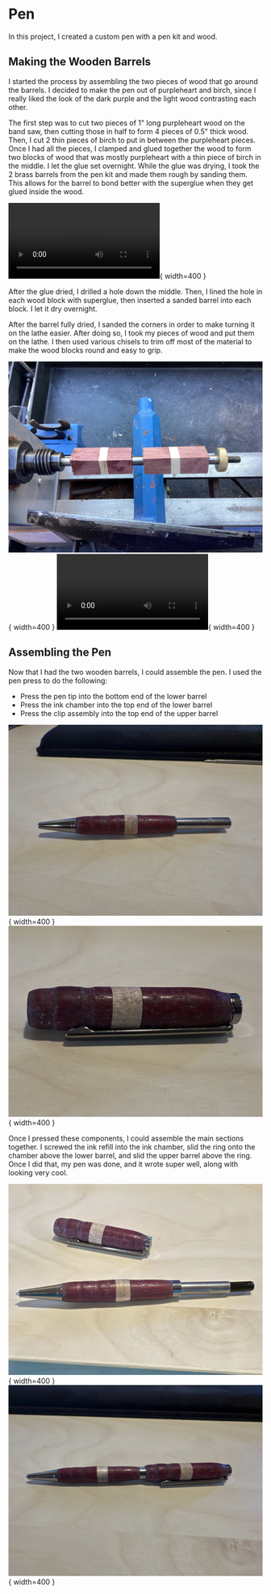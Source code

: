 # Pen
In this project, I created a custom pen with a pen kit and wood.

## Making the Wooden Barrels

I started the process by assembling the two pieces of wood that go around the barrels. I decided to make the pen out of purpleheart and birch, since I really liked the look of the dark purple and the light wood contrasting each other. 

The first step was to cut two pieces of 1" long purpleheart wood on the band saw, then cutting those in half to form 4 pieces of 0.5" thick wood. Then, I cut 2 thin pieces of birch to put in between the purpleheart pieces. Once I had all the pieces, I clamped and glued together the wood to form two blocks of wood that was mostly purpleheart with a thin piece of birch in the middle. I let the glue set overnight. While the glue was drying, I took the 2 brass barrels from the pen kit and made them rough by sanding them. This allows for the barrel to bond better with the superglue when they get glued inside the wood.

![Cutting Purpleheart Wood](media/pen/cutting_wood.MOV){ width=400 }

After the glue dried, I drilled a hole down the middle. Then, I lined the hole in each wood block with superglue, then inserted a sanded barrel into each block. I let it dry overnight.

After the barrel fully dried, I sanded the corners in order to make turning it on the lathe easier. After doing so, I took my pieces of wood and put them on the lathe. I then used various chisels to trim off most of the material to make the wood blocks round and easy to grip. 

![Blocks on lathe](media/pen/turning_image.jpeg){ width=400 } ![Turning the blocks](media/pen/turning_video.MOV){ width=400 }

## Assembling the Pen

Now that I had the two wooden barrels, I could assemble the pen. I used the pen press to do the following: 

- Press the pen tip into the bottom end of the lower barrel 
- Press the ink chamber into the top end of the lower barrel
- Press the clip assembly into the top end of the upper barrel

![Step 1](media/pen/step1.jpeg){ width=400 } ![Step 2](media/pen/step2.jpeg){ width=400 }

Once I pressed these components, I could assemble the main sections together. I screwed the ink refill into the ink chamber, slid the ring onto the chamber above the lower barrel, and slid the upper barrel above the ring. Once I did that, my pen was done, and it wrote super well, along with looking very cool.

![Step 3](media/pen/step3.jpeg){ width=400 } ![Step 4](media/pen/step4.jpeg){ width=400 }
